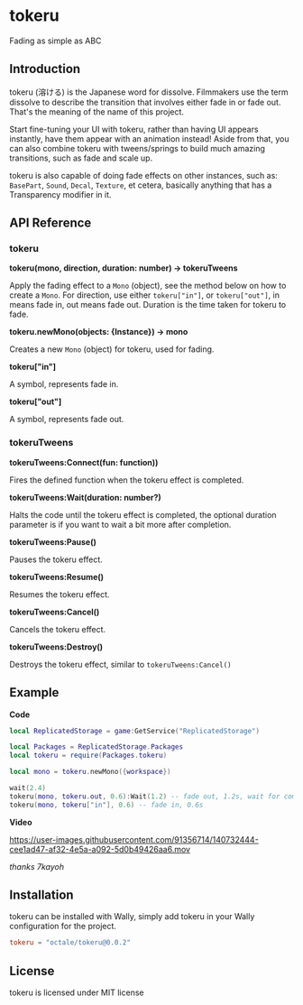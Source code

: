 # tokeru
Fading as simple as ABC

## Introduction

tokeru (溶ける) is the Japanese word for dissolve. Filmmakers use the term dissolve to describe the transition that involves either fade in or fade out. That's the meaning of the name of this project.

Start fine-tuning your UI with tokeru, rather than having UI appears instantly, have them appear with an animation instead! Aside from that, you can also combine tokeru with tweens/springs to build much amazing transitions, such as fade and scale up.

tokeru is also capable of doing fade effects on other instances, such as: `BasePart`, `Sound`, `Decal`, `Texture`, et cetera, basically anything that has a Transparency modifier in it.

## API Reference

### tokeru
**tokeru(mono, direction, duration: number) -> tokeruTweens**

Apply the fading effect to a `Mono` (object), see the method below on how to create a `Mono`. For direction, use either `tokeru["in"]`, or `tokeru["out"]`, in means fade in, out means fade out. Duration is the time taken for tokeru to fade.

**tokeru.newMono(objects: {Instance}) -> mono**

Creates a new `Mono` (object) for tokeru, used for fading.

**tokeru["in"]**

A symbol, represents fade in.

**tokeru["out"]**

A symbol, represents fade out.

### tokeruTweens
**tokeruTweens:Connect(fun: function))**

Fires the defined function when the tokeru effect is completed.

**tokeruTweens:Wait(duration: number?)**

Halts the code until the tokeru effect is completed, the optional duration parameter is if you want to wait a bit more after completion.

**tokeruTweens:Pause()**

Pauses the tokeru effect.

**tokeruTweens:Resume()**

Resumes the tokeru effect.

**tokeruTweens:Cancel()**

Cancels the tokeru effect.

**tokeruTweens:Destroy()**

Destroys the tokeru effect, similar to `tokeruTweens:Cancel()`

## Example

**Code**

```lua
local ReplicatedStorage = game:GetService("ReplicatedStorage")

local Packages = ReplicatedStorage.Packages
local tokeru = require(Packages.tokeru)

local mono = tokeru.newMono({workspace})

wait(2.4)
tokeru(mono, tokeru.out, 0.6):Wait(1.2) -- fade out, 1.2s, wait for completion and wait 1.2 seconds
tokeru(mono, tokeru["in"], 0.6) -- fade in, 0.6s
```

**Video**

https://user-images.githubusercontent.com/91356714/140732444-cee1ad47-af32-4e5a-a092-5d0b49426aa6.mov

*thanks 7kayoh*

## Installation

tokeru can be installed with Wally, simply add tokeru in your Wally configuration for the project.

```toml
tokeru = "octale/tokeru@0.0.2"
```

## License

tokeru is licensed under MIT license
